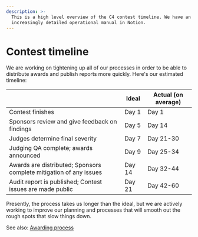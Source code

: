 ```yaml
---
description: >-
  This is a high level overview of the C4 contest timeline. We have an
  increasingly detailed operational manual in Notion.
---
```


# Contest timeline

We are working on tightening up all of our processes in order to be able to distribute awards and publish reports more quickly. Here's our estimated timeline:

|  | Ideal | Actual (on average) |
| --- | --- | --- |
| Contest finishes | Day 1 | Day 1 |
| Sponsors review and give feedback on findings | Day 5 | Day 14 |
| Judges determine final severity | Day 7 | Day 21-30 |
| Judging QA complete; awards announced | Day 9 | Day 25-34 |
| Awards are distributed; Sponsors complete mitigation of any issues | Day 14 | Day 32-44 |
| Audit report is published; Contest issues are made public | Day 21 | Day 42-60 |

Presently, the process takes us longer than the ideal, but we are actively working to improve our planning and processes that will smooth out the rough spots that slow things down.

See also: [Awarding process](awarding-process.md)
